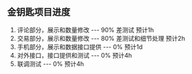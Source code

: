 金钥匙项目进度
---

1. 评论部分，展示和数量修改 --- 90% 差测试  预计1h
2. 交易部分，展示和数量修改 --- 80% 差测试和细节处理 预计2h
3. 手机部分，展示和数据接口提供 --- 0% 预计1d
4. 对外接口，接口提供和测试 --- 0% 预计4h
5. 联调测试 --- 0% 预计4h

